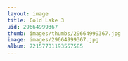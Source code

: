 ```yaml
---
layout: image
title: Cold Lake 3
uid: 29664999367
thumb: images/thumbs/29664999367.jpg
image: images/29664999367.jpg
album: 72157701193557585
---
```


